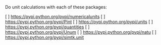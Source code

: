 Do unit calculations with each of these packages:

[ ] https://pypi.python.org/pypi/numericalunits
[ ] https://pypi.python.org/pypi/Pint
[ ] https://pypi.python.org/pypi/units
[ ] https://pypi.python.org/pypi/quantities
[ ] https://pypi.python.org/pypi/Unum
[ ] https://pypi.python.org/pypi/natu
[ ] https://pypi.python.org/pypi/simtk.unit

